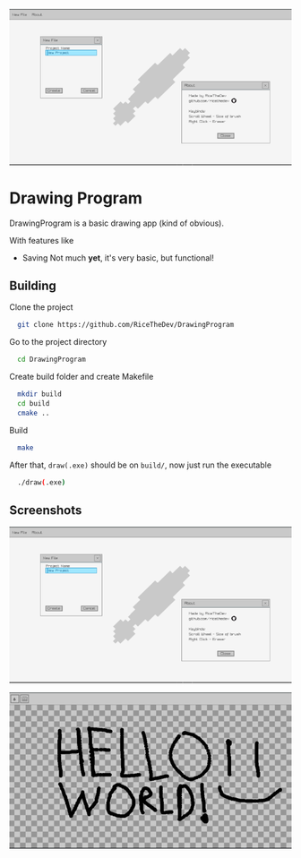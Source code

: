 ![Demo](https://github.com/RiceTheDev/DrawingProgram/blob/main/.github/readme/screenshot2.png?raw=true)

# Drawing Program

DrawingProgram is a basic drawing app (kind of obvious).

With features like
- Saving
Not much ****yet****, it's very basic, but functional!
## Building

Clone the project

```bash
  git clone https://github.com/RiceTheDev/DrawingProgram
```

Go to the project directory

```bash
  cd DrawingProgram
```

Create build folder and create Makefile

```bash
  mkdir build
  cd build
  cmake ..
```

Build

```bash
  make
```

After that, ```draw(.exe)``` should be on ```build/```, now just run the executable

```bash
  ./draw(.exe)
```


## Screenshots

![screenshot2](https://github.com/RiceTheDev/DrawingProgram/blob/main/.github/readme/screenshot2.png?raw=true)


![screenshot1](https://github.com/RiceTheDev/DrawingProgram/blob/main/.github/readme/screenshot.png?raw=true)
